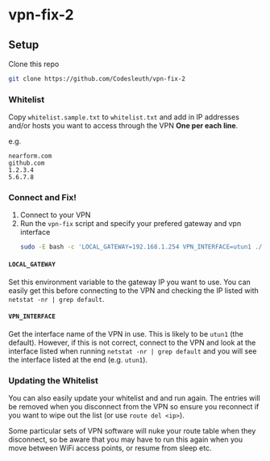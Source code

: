 # vpn-fix-2

## Setup

Clone this repo

```bash
git clone https://github.com/Codesleuth/vpn-fix-2
```

### Whitelist

Copy `whitelist.sample.txt` to `whitelist.txt` and add in IP addresses and/or hosts you want to access through the VPN **One per each line**.

e.g.

```
nearform.com
github.com
1.2.3.4
5.6.7.8
```

### Connect and Fix!

1. Connect to your VPN
2. Run the `vpn-fix` script and specify your prefered gateway and vpn interface
    ```bash
    sudo -E bash -c 'LOCAL_GATEWAY=192.168.1.254 VPN_INTERFACE=utun1 ./vpn-fix'
    ```

#### `LOCAL_GATEWAY`

Set this environment variable to the gateway IP you want to use. You can easily get this before connecting to the VPN and checking the IP listed with `netstat -nr | grep default`.

#### `VPN_INTERFACE`

Get the interface name of the VPN in use. This is likely to be `utun1` (the default). However, if this is not correct, connect to the VPN and look at the interface listed when running `netstat -nr | grep default` and you will see the interface listed at the end (e.g. `utun1`).

### Updating the Whitelist

You can also easily update your whitelist and and run again. The entries will be removed when you disconnect from the VPN so ensure you reconnect if you want to wipe out the list (or use `route del <ip>`).

Some particular sets of VPN software will nuke your route table when they disconnect, so be aware that you may have to run this again when you move between WiFi access points, or resume from sleep etc.

